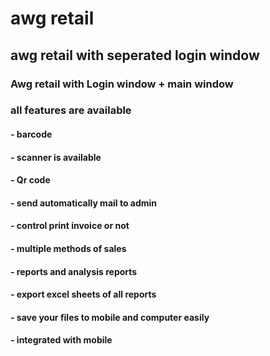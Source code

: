 # awg retail
## awg retail with seperated login window

### Awg retail with Login window + main window
### all features are available 
#### - barcode
#### - scanner is available
#### - Qr code
#### - send automatically mail to admin
#### - control print invoice or not 
#### - multiple methods of sales
#### - reports and analysis reports
#### - export excel sheets of all reports 
#### - save your files to mobile and computer easily
#### - integrated with mobile 